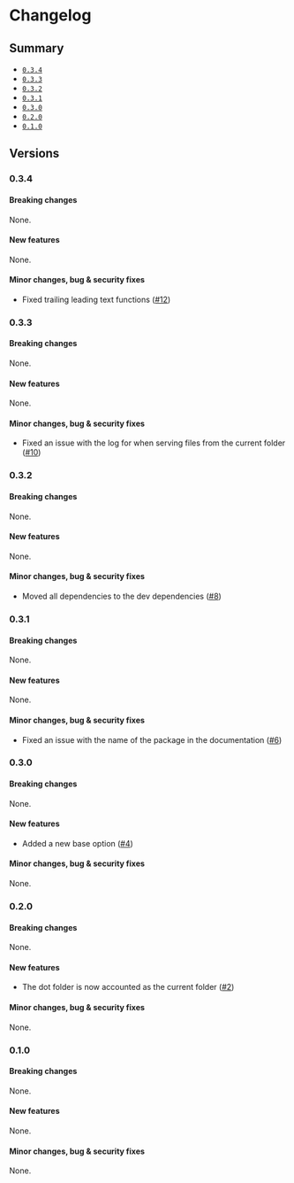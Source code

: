# Changelog

## Summary

- [`0.3.4`](#034)
- [`0.3.3`](#033)
- [`0.3.2`](#032)
- [`0.3.1`](#031)
- [`0.3.0`](#030)
- [`0.2.0`](#020)
- [`0.1.0`](#010)

## Versions

### 0.3.4

#### Breaking changes

None.

#### New features

None.

#### Minor changes, bug & security fixes

- Fixed trailing leading text functions ([#12](https://github.com/aminnairi/serve/pull/12))

### 0.3.3

#### Breaking changes

None.

#### New features

None.

#### Minor changes, bug & security fixes

- Fixed an issue with the log for when serving files from the current folder ([#10](https://github.com/aminnairi/serve/pull/10))

### 0.3.2

#### Breaking changes

None.

#### New features

None.

#### Minor changes, bug & security fixes

- Moved all dependencies to the dev dependencies ([#8](https://github.com/aminnairi/serve/pull/8))

### 0.3.1

#### Breaking changes

None.

#### New features

None.

#### Minor changes, bug & security fixes

- Fixed an issue with the name of the package in the documentation ([#6](https://github.com/aminnairi/serve/pull/6))

### 0.3.0

#### Breaking changes

None.

#### New features

-  Added a new base option ([#4](https://github.com/aminnairi/serve/pull/4))

#### Minor changes, bug & security fixes

None.

### 0.2.0

#### Breaking changes

None.

#### New features

- The dot folder is now accounted as the current folder ([#2](https://github.com/aminnairi/serve/pull/2))

#### Minor changes, bug & security fixes

None.

### 0.1.0

#### Breaking changes

None.

#### New features

None.

#### Minor changes, bug & security fixes

None.
